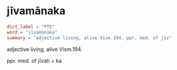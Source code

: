 # jīvamānaka

``` toml
dict_label = "PTS"
word = "jīvamānaka"
summary = "adjective living, alive Vism.194. ppr. med. of jīv"
```

adjective living, alive Vism.194.

ppr. med. of jīvati \+ ka

